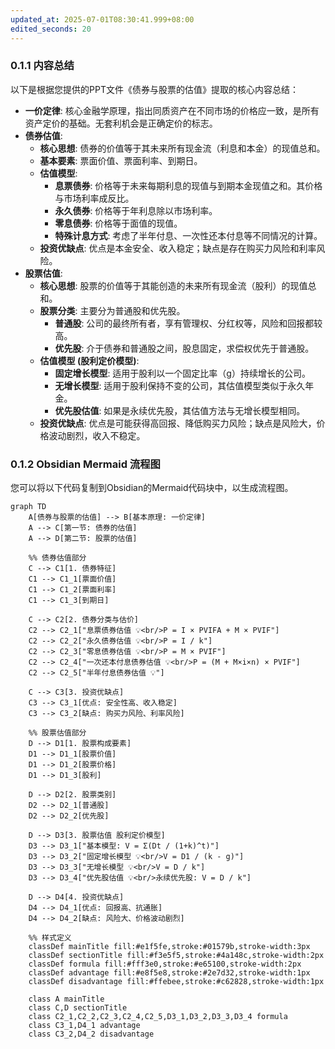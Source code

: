```yaml
---
updated_at: 2025-07-01T08:30:41.999+08:00
edited_seconds: 20
---
```

### 0.1.1 **内容总结**
以下是根据您提供的PPT文件《债券与股票的估值》提取的核心内容总结：
- **一价定律**: 核心金融学原理，指出同质资产在不同市场的价格应一致，是所有资产定价的基础。无套利机会是正确定价的标志。
- **债券估值**:
    - **核心思想**: 债券的价值等于其未来所有现金流（利息和本金）的现值总和。
    - **基本要素**: 票面价值、票面利率、到期日。
    - **估值模型**:
        - **息票债券**: 价格等于未来每期利息的现值与到期本金现值之和。其价格与市场利率成反比。
        - **永久债券**: 价格等于年利息除以市场利率。
        - **零息债券**: 价格等于面值的现值。
        - **特殊计息方式**: 考虑了半年付息、一次性还本付息等不同情况的计算。
    - **投资优缺点**: 优点是本金安全、收入稳定；缺点是存在购买力风险和利率风险。
- **股票估值**:
    - **核心思想**: 股票的价值等于其能创造的未来所有现金流（股利）的现值总和。
    - **股票分类**: 主要分为普通股和优先股。
        - **普通股**: 公司的最终所有者，享有管理权、分红权等，风险和回报都较高。
        - **优先股**: 介于债券和普通股之间，股息固定，求偿权优先于普通股。
    - **估值模型 (股利定价模型)**:
        - **固定增长模型**: 适用于股利以一个固定比率（g）持续增长的公司。
        - **无增长模型**: 适用于股利保持不变的公司，其估值模型类似于永久年金。
        - **优先股估值**: 如果是永续优先股，其估值方法与无增长模型相同。
    - **投资优缺点**: 优点是可能获得高回报、降低购买力风险；缺点是风险大，价格波动剧烈，收入不稳定。
### 0.1.2 **Obsidian Mermaid 流程图**
您可以将以下代码复制到Obsidian的Mermaid代码块中，以生成流程图。
```mermaid
graph TD
    A[债券与股票的估值] --> B[基本原理: 一价定律]
    A --> C[第一节: 债券的估值]
    A --> D[第二节: 股票的估值]
    
    %% 债券估值部分
    C --> C1[1. 债券特征]
    C1 --> C1_1[票面价值]
    C1 --> C1_2[票面利率]
    C1 --> C1_3[到期日]
    
    C --> C2[2. 债券分类与估价]
    C2 --> C2_1["息票债券估值 💡<br/>P = I × PVIFA + M × PVIF"]
    C2 --> C2_2["永久债券估值 💡<br/>P = I / k"]
    C2 --> C2_3["零息债券估值 💡<br/>P = M × PVIF"]
    C2 --> C2_4["一次还本付息债券估值 💡<br/>P = (M + M×i×n) × PVIF"]
    C2 --> C2_5["半年付息债券估值 💡"]
    
    C --> C3[3. 投资优缺点]
    C3 --> C3_1[优点: 安全性高、收入稳定]
    C3 --> C3_2[缺点: 购买力风险、利率风险]
    
    %% 股票估值部分
    D --> D1[1. 股票构成要素]
    D1 --> D1_1[股票价值]
    D1 --> D1_2[股票价格]
    D1 --> D1_3[股利]
    
    D --> D2[2. 股票类别]
    D2 --> D2_1[普通股]
    D2 --> D2_2[优先股]
    
    D --> D3[3. 股票估值 股利定价模型]
    D3 --> D3_1["基本模型: V = Σ(Dt / (1+k)^t)"]
    D3 --> D3_2["固定增长模型 💡<br/>V = D1 / (k - g)"]
    D3 --> D3_3["无增长模型 💡<br/>V = D / k"]
    D3 --> D3_4["优先股估值 💡<br/>永续优先股: V = D / k"]
    
    D --> D4[4. 投资优缺点]
    D4 --> D4_1[优点: 回报高、抗通胀]
    D4 --> D4_2[缺点: 风险大、价格波动剧烈]
    
    %% 样式定义
    classDef mainTitle fill:#e1f5fe,stroke:#01579b,stroke-width:3px
    classDef sectionTitle fill:#f3e5f5,stroke:#4a148c,stroke-width:2px
    classDef formula fill:#fff3e0,stroke:#e65100,stroke-width:2px
    classDef advantage fill:#e8f5e8,stroke:#2e7d32,stroke-width:1px
    classDef disadvantage fill:#ffebee,stroke:#c62828,stroke-width:1px
    
    class A mainTitle
    class C,D sectionTitle
    class C2_1,C2_2,C2_3,C2_4,C2_5,D3_1,D3_2,D3_3,D3_4 formula
    class C3_1,D4_1 advantage
    class C3_2,D4_2 disadvantage
```